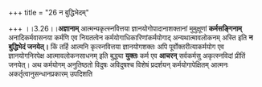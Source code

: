 +++
title = "26 न बुद्धिभेदम्"

+++
।।3.26।।**अज्ञानाम्** आत्मन्यकृत्स्नवित्तया ज्ञानयोगोपादानाशक्तानां
मुमुक्षूणां **कर्मसङ्गिनाम्** अनादिकर्मवासनया कर्मणि एव नियतत्वेन
कर्मयोगाधिकारिणांकर्मयोगाद् अन्यथात्मावलोकनम् अस्ति इति **न बुद्धिभेदं
जनयेत्।** किं तर्हि आत्मनि कृत्स्नवित्तया ज्ञानयोगशक्तः अपि
पूर्वोक्तरीत्याकर्मयोग एव ज्ञानयोगनिरपेक्ष आत्मावलोकनसाधनम् इति बुद्ध्या
**युक्तः** कर्म एव **आचरन्** सर्वकर्मसु अकृत्स्नविदां प्रीतिं जनयेत्। अथ
कर्मयोगम् अनुतिष्ठतो विदुषः अविदुषश्च विशेषं प्रदर्शयन्
कर्मयोगापेक्षितम् आत्मनः अकर्तृत्वानुसन्धानप्रकारम् उपदिशति
